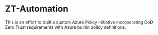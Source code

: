 # ZT-Automation
This is an effort to built a custom Azure Policy Initiative incorporating DoD Zero Trust requirements with Azure builtin policy definitions.   
